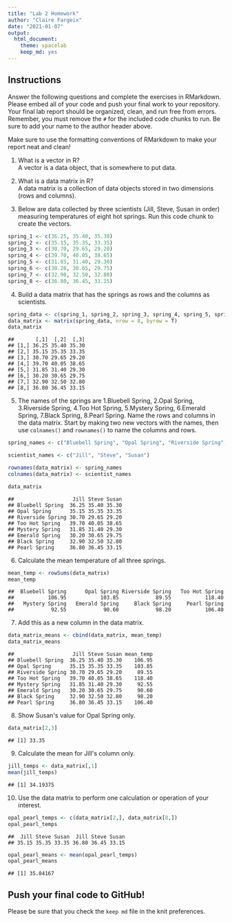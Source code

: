 ```yaml
---
title: "Lab 2 Homework"
author: "Claire Fargeix"
date: "2021-01-07"
output:
  html_document: 
    theme: spacelab
    keep_md: yes
---
```


## Instructions
Answer the following questions and complete the exercises in RMarkdown. Please embed all of your code and push your final work to your repository. Your final lab report should be organized, clean, and run free from errors. Remember, you must remove the `#` for the included code chunks to run. Be sure to add your name to the author header above.  

Make sure to use the formatting conventions of RMarkdown to make your report neat and clean!  

1. What is a vector in R?  
A vector is a data object, that is somewhere to put data.

2. What is a data matrix in R?  
A data matrix is a collection of data objects stored in two dimensions (rows and columns).

3. Below are data collected by three scientists (Jill, Steve, Susan in order) measuring temperatures of eight hot springs. Run this code chunk to create the vectors.  

```r
spring_1 <- c(36.25, 35.40, 35.30)
spring_2 <- c(35.15, 35.35, 33.35)
spring_3 <- c(30.70, 29.65, 29.20)
spring_4 <- c(39.70, 40.05, 38.65)
spring_5 <- c(31.85, 31.40, 29.30)
spring_6 <- c(30.20, 30.65, 29.75)
spring_7 <- c(32.90, 32.50, 32.80)
spring_8 <- c(36.80, 36.45, 33.15)
```

4. Build a data matrix that has the springs as rows and the columns as scientists.  

```r
spring_data <- c(spring_1, spring_2, spring_3, spring_4, spring_5, spring_6, spring_7, spring_8)
data_matrix <- matrix(spring_data, nrow = 8, byrow = T)
data_matrix
```

```
##       [,1]  [,2]  [,3]
## [1,] 36.25 35.40 35.30
## [2,] 35.15 35.35 33.35
## [3,] 30.70 29.65 29.20
## [4,] 39.70 40.05 38.65
## [5,] 31.85 31.40 29.30
## [6,] 30.20 30.65 29.75
## [7,] 32.90 32.50 32.80
## [8,] 36.80 36.45 33.15
```


5. The names of the springs are 1.Bluebell Spring, 2.Opal Spring, 3.Riverside Spring, 4.Too Hot Spring, 5.Mystery Spring, 6.Emerald Spring, 7.Black Spring, 8.Pearl Spring. Name the rows and columns in the data matrix. Start by making two new vectors with the names, then use `colnames()` and `rownames()` to name the columns and rows.


```r
spring_names <- c("Bluebell Spring", "Opal Spring", "Riverside Spring", "Too Hot Spring", "Mystery Spring", "Emerald Spring", "Black Spring", "Pearl Spring")

scientist_names <- c("Jill", "Steve", "Susan")
```


```r
rownames(data_matrix) <- spring_names
colnames(data_matrix) <- scientist_names

data_matrix
```

```
##                   Jill Steve Susan
## Bluebell Spring  36.25 35.40 35.30
## Opal Spring      35.15 35.35 33.35
## Riverside Spring 30.70 29.65 29.20
## Too Hot Spring   39.70 40.05 38.65
## Mystery Spring   31.85 31.40 29.30
## Emerald Spring   30.20 30.65 29.75
## Black Spring     32.90 32.50 32.80
## Pearl Spring     36.80 36.45 33.15
```


6. Calculate the mean temperature of all three springs.


```r
mean_temp <- rowSums(data_matrix)
mean_temp
```

```
##  Bluebell Spring      Opal Spring Riverside Spring   Too Hot Spring 
##           106.95           103.85            89.55           118.40 
##   Mystery Spring   Emerald Spring     Black Spring     Pearl Spring 
##            92.55            90.60            98.20           106.40
```


7. Add this as a new column in the data matrix.  

```r
data_matrix_means <- cbind(data_matrix, mean_temp)
data_matrix_means
```

```
##                   Jill Steve Susan mean_temp
## Bluebell Spring  36.25 35.40 35.30    106.95
## Opal Spring      35.15 35.35 33.35    103.85
## Riverside Spring 30.70 29.65 29.20     89.55
## Too Hot Spring   39.70 40.05 38.65    118.40
## Mystery Spring   31.85 31.40 29.30     92.55
## Emerald Spring   30.20 30.65 29.75     90.60
## Black Spring     32.90 32.50 32.80     98.20
## Pearl Spring     36.80 36.45 33.15    106.40
```


8. Show Susan's value for Opal Spring only.

```r
data_matrix[2,3]
```

```
## [1] 33.35
```


9. Calculate the mean for Jill's column only.

```r
jill_temps <- data_matrix[,1]
mean(jill_temps)
```

```
## [1] 34.19375
```


10. Use the data matrix to perform one calculation or operation of your interest.


```r
opal_pearl_temps <- c(data_matrix[2,], data_matrix[8,])
opal_pearl_temps
```

```
##  Jill Steve Susan  Jill Steve Susan 
## 35.15 35.35 33.35 36.80 36.45 33.15
```

```r
opal_pearl_means <- mean(opal_pearl_temps)
opal_pearl_means
```

```
## [1] 35.04167
```


## Push your final code to GitHub!
Please be sure that you check the `keep md` file in the knit preferences.  
